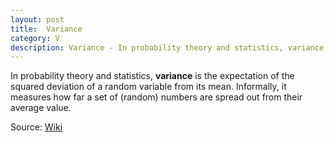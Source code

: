 ```yaml
---
layout: post
title:  Variance
category: V
description: Variance - In probability theory and statistics, variance is the expectation of the squared deviation of a random variable from its mean.
---
```


In probability theory and statistics, **variance** is the expectation of the squared deviation of a random variable from its mean. Informally, it measures how far a set of (random) numbers are spread out from their average value.

Source: [Wiki](https://en.wikipedia.org/wiki/Variance)

